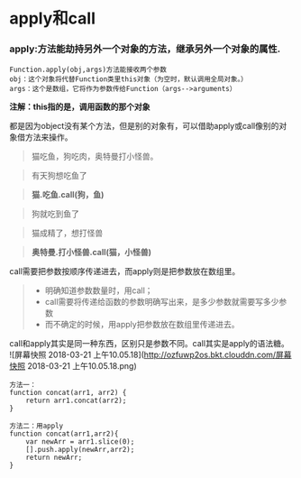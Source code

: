# apply和call
### apply:方法能劫持另外一个对象的方法，继承另外一个对象的属性.

```
Function.apply(obj,args)方法能接收两个参数
obj：这个对象将代替Function类里this对象（为空时，默认调用全局对象。）
args：这个是数组，它将作为参数传给Function（args-->arguments）
```
**注解：this指的是，调用函数的那个对象**

都是因为object没有某个方法，但是别的对象有，可以借助apply或call像别的对象借方法来操作。

> 猫吃鱼，狗吃肉，奥特曼打小怪兽。

> 有天狗想吃鱼了

> **猫.吃鱼.call(狗，鱼)**

> 狗就吃到鱼了

> 猫成精了，想打怪兽

> **奥特曼.打小怪兽.call(猫，小怪兽)**
> 

call需要把参数按顺序传递进去，而apply则是把参数放在数组里。
> * 明确知道参数数量时，用call；
> * call需要将传递给函数的参数明确写出来，是多少参数就需要写多少参数
> * 而不确定的时候，用apply把参数放在数组里传递进去。

call和apply其实是同一种东西，区别只是参数不同。call其实是apply的语法糖。
![屏幕快照 2018-03-21 上午10.05.18](http://ozfuwp2os.bkt.clouddn.com/屏幕快照 2018-03-21 上午10.05.18.png)


```
方法一：
function concat(arr1, arr2) {
    return arr1.concat(arr2);
}

方法二：用apply
function concat(arr1,arr2){
	var newArr = arr1.slice(0);
	[].push.apply(newArr,arr2);
	return newArr;
}
```


